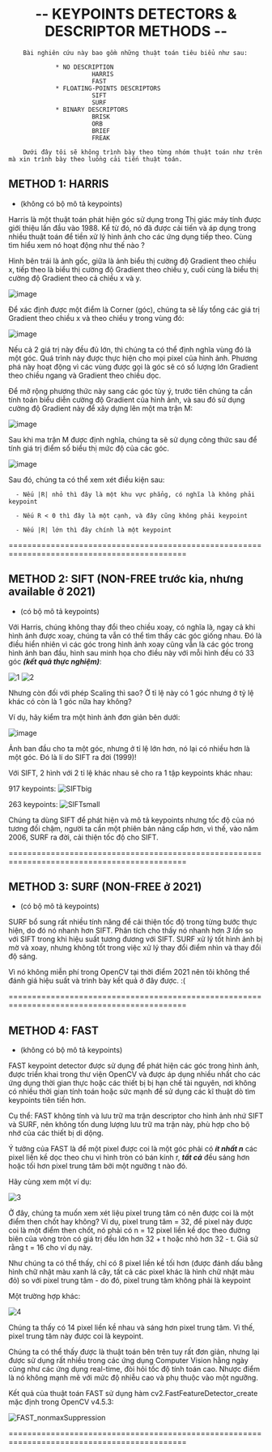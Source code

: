 <!-- Title -->
<h1 align="center"><b>-- KEYPOINTS DETECTORS & DESCRIPTOR METHODS --</b></h1>

        Bài nghiên cứu này bao gồm những thuật toán tiêu biểu như sau:

                 * NO DESCRIPTION
                           HARRIS
                           FAST
                 * FLOATING-POINTS DESCRIPTORS
                           SIFT
                           SURF
                 * BINARY DESCRIPTORS
                           BRISK
                           ORB
                           BRIEF
                           FREAK

        Dưới đây tôi sẽ không trình bày theo từng nhóm thuật toán như trên mà xin trình bày theo luồng cải tiến thuật toán.

## METHOD 1: HARRIS 

* (không có bộ mô tả keypoints)

Harris là một thuật toán phát hiện góc sử dụng trong Thị giác máy tính được giới thiệu lần đầu vào 1988. Kể từ đó, nó đã được cải tiến và áp dụng trong nhiều thuật toán để tiền xử lý hình ảnh cho các ứng dụng tiếp theo. Cùng tìm hiểu xem nó hoạt động như thế nào ?

Hình bên trái là ảnh gốc, giữa là ảnh biểu thị cường độ Gradient theo chiều x, tiếp theo là biểu thị cường độ Gradient theo chiều y, cuối cùng là biểu thị cường độ Gradient theo cả chiều x và y.

![image](https://user-images.githubusercontent.com/81065789/148052662-081da42b-0686-48bd-9072-3db08f1df2a7.png)

Để xác định được một điểm là Corner (góc), chúng ta sẽ lấy tổng các giá trị Gradient theo chiều x và theo chiều y trong vùng đó:

![image](https://user-images.githubusercontent.com/81065789/148052875-50da8d89-8968-4e6e-b222-de27cdbb6fc9.png)

Nếu cả 2 giá trị này đều đủ lớn, thì chúng ta có thể định nghĩa vùng đó là một góc. Quá trình này được thực hiện cho mọi pixel của hình ảnh. Phương phá này hoạt động vì các vùng được gọi là góc sẽ có số lượng lớn Gradient theo chiều ngang và Gradient theo chiều dọc.

Để mở rộng phương thức này sang các góc tùy ý, trước tiên chúng ta cần tính toán biểu diễn cường độ Gradient của hình ảnh, và sau đó sử dụng cường độ Gradient này để xây dựng lên một ma trận M:

![image](https://user-images.githubusercontent.com/81065789/148053166-04e534d7-f447-4f39-899e-b14ebd7bffc7.png)

Sau khi ma trận M được định nghĩa, chúng ta sẽ sử dụng công thức sau để tính giá trị điểm số biểu thị mức độ của các góc.

![image](https://user-images.githubusercontent.com/81065789/148053429-2dcdf575-42b3-4160-8b9f-7f5659e8badf.png)

Sau đó, chúng ta có thể xem xét điều kiện sau:

      - Nếu |R| nhỏ thì đây là một khu vực phẳng, có nghĩa là không phải keypoint

      - Nếu R < 0 thì đây là một cạnh, và đây cũng không phải keypoint

      - Nếu |R| lớn thì đây chính là một keypoint
      
============================================================================================

## METHOD 2: SIFT (NON-FREE trước kia, nhưng available ở 2021)

* (có bộ mô tả keypoints)

Với Harris, chúng không thay đổi theo chiều xoay, có nghĩa là, ngay cả khi hình ảnh được xoay, chúng ta vẫn có thể tìm thấy các góc giống nhau. Đó là điều hiển nhiên vì các góc trong hình ảnh xoay cũng vẫn là các góc trong hình ảnh ban đầu, hình sau minh họa cho điều này với mỗi hình đều có 33 góc **_(kết quả thực nghiệm)_**:

![1](https://user-images.githubusercontent.com/81065789/148065886-43e17743-85bb-4073-adf7-b7a7b75e25e7.jpg)
![2](https://user-images.githubusercontent.com/81065789/148065896-b450c892-39ea-40b7-aa8b-8c0f9efecfd1.jpg)

Nhưng còn đối với phép Scaling thì sao? Ở tỉ lệ này có 1 góc nhưng ở tỷ lệ khác có còn là 1 góc nữa hay không? 

Ví dụ, hãy kiểm tra một hình ảnh đơn giản bên dưới:

![image](https://user-images.githubusercontent.com/81065789/148063926-e5373a0f-92ec-49f0-877e-c70016563d80.png)

Ảnh ban đầu cho ta một góc, nhưng ở tỉ lệ lớn hơn, nó lại có nhiều hơn là một góc. Đó là lí do SIFT ra đời (1999)!

Với SIFT, 2 hình với 2 tỉ lệ khác nhau sẽ cho ra 1 tập keypoints khác nhau:

917 keypoints: ![SIFTbig](https://user-images.githubusercontent.com/81065789/148076055-997693f2-80da-4c3d-9220-e764f42b8de8.jpg)

263 keypoints: ![SIFTsmall](https://user-images.githubusercontent.com/81065789/148076069-2b8f9c13-8924-404a-a8a8-c0077d65c433.jpg)

Chúng ta dùng SIFT để phát hiện và mô tả keypoints nhưng tốc độ của nó tương đối chậm, người ta cần một phiên bản nâng cấp hơn, vì thế, vào năm 2006, SURF ra đời, cải thiện tốc độ cho SIFT.

============================================================================================

## METHOD 3: SURF (NON-FREE ở 2021)

* (có bộ mô tả keypoints)

SURF bổ sung rất nhiều tính năng để cải thiện tốc độ trong từng bước thực hiện, do đó nó nhanh hơn SIFT. Phân tích cho thấy nó nhanh hơn _3 lần_ so với SIFT trong khi hiệu suất tương đương với SIFT. SURF xử lý tốt hình ảnh bị mờ và xoay, nhưng không tốt trong việc xử lý thay đổi điểm nhìn và thay đổi độ sáng.

Vì nó không miễn phí trong OpenCV tại thời điểm 2021 nên tôi không thể đánh giá hiệu suất và trình bày kết quả ở đây được. :(

============================================================================================

## METHOD 4: FAST

* (không có bộ mô tả keypoints)

FAST keypoint detector được sử dụng để phát hiện các góc trong hình ảnh, được triển khai trong thư viện OpenCV và được áp dụng nhiều nhất cho các ứng dụng thời gian thực hoặc các thiết bị bị hạn chế tài nguyên, nơi không có nhiều thời gian tính toán hoặc sức mạnh để sử dụng các kĩ thuật dò tìm keypoints tiên tiến hơn. 

Cụ thể: FAST không tính và lưu trữ ma trận descriptor cho hình ảnh nhứ SIFT và SURF, nên không tốn dung lượng lưu trữ ma trận này, phù hợp cho bộ nhớ của các thiết bị di dộng.

Ý tưởng của FAST là để một pixel được coi là một góc phải có _**ít nhất n**_ các pixel liền kề dọc theo chu vi hình tròn có bán kính r, _**tất cả**_ đều sáng hơn hoặc tối hơn pixel trung tâm bởi một ngưỡng t nào đó.

Hãy cùng xem một ví dụ:

![3](https://user-images.githubusercontent.com/81065789/148164855-90fbdaba-9e20-4b7a-89bc-851a779ed2bb.png)

Ở đây, chúng ta muốn xem xét liệu pixel trung tâm có nên được coi là một điểm then chốt hay không? Ví dụ, pixel trung tâm = 32, để pixel này được coi là một điểm then chốt, nó phải có n = 12 pixel liền kề dọc theo đường biên của vòng tròn có giá trị đều lớn hơn 32 + t hoặc nhỏ hơn 32 - t. Giả sử rằng t = 16 cho ví dụ này.

Như chúng ta có thể thấy, chỉ có 8 pixel liền kề tối hơn (được đánh dấu bằng hình chữ nhật màu xanh lá cây, tất cả các pixel khác là hình chữ nhật màu đỏ) so với pixel trung tâm - do đó, pixel trung tâm không phải là keypoint

Một trường hợp khác:

![4](https://user-images.githubusercontent.com/81065789/148164868-c0765261-0227-40cd-af8a-6d43c9330469.png)

Chúng ta thấy có 14 pixel liền kề nhau và sáng hơn pixel trung tâm. Vì thế, pixel trung tâm này được coi là keypoint.

Chúng ta có thể thấy được là thuật toán bên trên tuy rất đơn giản, nhưng lại được sử dụng rất nhiều trong các ứng dụng Computer Vision hằng ngày cũng như các ứng dụng real-time, đòi hỏi tốc độ tính toán cao. Nhược điểm là nó không mạnh mẽ với mức độ nhiễu cao và phụ thuộc vào một ngưỡng.

Kết quả của thuật toán FAST sử dụng hàm cv2.FastFeatureDetector_create mặc định trong OpenCV v4.5.3:

![FAST_nonmaxSuppression](https://user-images.githubusercontent.com/81065789/148171386-21dac5d3-80d4-4b27-9957-63e4de482c0f.jpg)

============================================================================================
